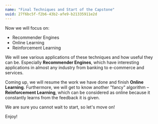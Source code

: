 ```yaml
---
name: "Final Techniques and Start of the Capstone"
uuid: 27f6bc5f-f2b6-43b2-afe9-b21335911e2d
---
```


Now we will focus on:

- Recommender Engines
- Online Learning
- Reinforcement Learning

We will see various applications of these techniques and how useful they can be. Especially **Recommender Engines**, which have interesting applications in almost any industry from banking to e-commerce and services.

Coming up, we will resume the work we have done and finish **Online Learning**. Furthermore, we will get to know another "fancy" algorithm – **Reinforcement Learning**, which can be considered as online because it constantly learns from the feedback it is given.

We are sure you cannot wait to start, so let's move on!

Enjoy!




